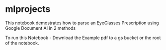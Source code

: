 # mlprojects

This notebook demostrates how to parse an EyeGlasses Prescription using Google Document AI in 2 methods

To run this Notebook - Download the Example pdf to a gs bucket or the root of the notebook.
